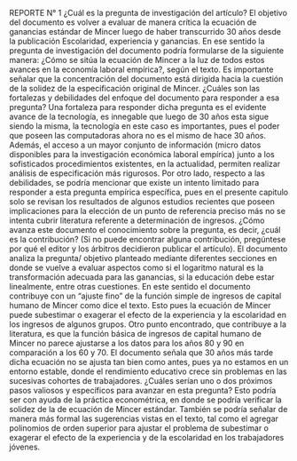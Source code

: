 REPORTE N° 1
¿Cuál es la pregunta de investigación del artículo? 
El objetivo del documento es volver a evaluar de manera crítica la ecuación de ganancias estándar de Mincer luego de haber transcurrido 30 años desde la publicación Escolaridad, experiencia y ganancias. En ese sentido la pregunta de investigación del documento podría formularse de la siguiente manera: ¿Cómo se sitúa la ecuación de Mincer a la luz de todos estos avances en la economía laboral empírica?, según el texto. Es importante señalar que la concentración del documento está dirigida hacia la cuestión de la solidez de la especificación original de Mincer.
 ¿Cuáles son las fortalezas y debilidades del enfoque del documento para responder a esa pregunta? 
Una fortaleza para responder dicha pregunta es el evidente avance de la tecnología, es innegable que luego de 30 años esta sigue siendo la misma, la tecnología en este caso es importantes, pues el poder que poseen las computadoras ahora no es el mismo de hace 30 años. Además, el acceso a un mayor conjunto de información (micro datos disponibles para la investigación económica laboral empírica) junto a los sofisticados procedimientos existentes, en la actualidad, permiten realizar análisis de especificación más rigurosos. Por otro lado, respecto a las debilidades, se podría mencionar que existe un intento limitado para responder a esta pregunta empírica específica, pues en el presente capitulo solo se revisan los resultados de algunos estudios recientes que poseen implicaciones para la elección de un punto de referencia preciso más no se intenta cubrir literatura referente a determinación de ingresos.
¿Cómo avanza este documento el conocimiento sobre la pregunta, es decir, ¿cuál es la contribución? (Si no puede encontrar alguna contribución, pregúntese por qué el editor y los árbitros decidieron publicar el artículo). 
El documento analiza la pregunta/ objetivo planteado mediante diferentes secciones en donde se vuelve a evaluar aspectos como si el logaritmo natural es la transformación adecuada para las ganancias, si la educación debe estar linealmente, entre otras cuestiones. En este sentido el documento contribuye con un “ajuste fino” de la función simple de ingresos de capital humano de Mincer como dice el texto. Esto pues la ecuación de Mincer puede subestimar o exagerar el efecto de la experiencia y la escolaridad en los ingresos de algunos grupos. Otro punto encontrado, que contribuye a la literatura, es que la función básica de ingresos de capital humano de Mincer no parece ajustarse a los datos para los años 80 y 90 en comparación a los 60 y 70. El documento señala que 30 años más tarde dicha ecuación no se ajusta tan bien como antes, pues ya no estamos en un entorno estable, donde el rendimiento educativo crece sin problemas en las sucesivas cohortes de trabajadores.
¿Cuáles serían uno o dos próximos pasos valiosos y específicos para avanzar en esta pregunta?
Esto podría ser con ayuda de la práctica econométrica, en donde se podría verificar la solidez de la de ecuación de Mincer estándar. También se podría señalar de manera más formal las sugerencias vistas en el texto, tal como el agregar polinomios de orden superior para ajustar el problema de subestimar o exagerar el efecto de la experiencia y de la escolaridad en los trabajadores jóvenes.
